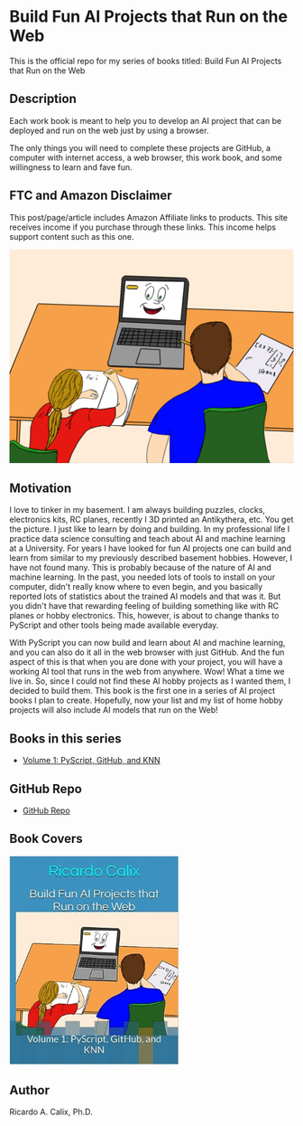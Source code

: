 # Build Fun AI Projects that Run on the Web

This is the official repo for my series of books titled: Build Fun AI Projects that Run on the Web

## Description

Each work book is meant to help you to develop an AI project that can be deployed and run on the web just by using a browser. 

The only things you will need to complete these projects are GitHub, a computer with internet access, a web browser, this work book, and some willingness to learn and fave fun. 


## FTC and Amazon Disclaimer

This post/page/article includes Amazon Affiliate links to products. This site receives income if you purchase through these links. This income helps support content such as this one.

<a href="https://amzn.to/3S8cK7K"><img src="images/coverDONEclx.jpg" alt="image" width="600" height="auto"></a>



## Motivation

I love to tinker in my basement. I am always building puzzles, clocks, electronics kits, RC planes, recently I 3D printed an Antikythera, etc. You get the picture. I just like to learn by doing and building. In my professional life I practice data science consulting and teach about AI and machine learning at a University. For years I have looked for fun AI projects one can build and learn from similar to my previously described basement hobbies. However, I have not found many. This is probably because of the nature of AI and machine learning. In the past, you needed lots of tools to install on your computer, didn't really know where to even begin, and you basically reported lots of statistics about the trained AI models and that was it. But you didn't have that rewarding feeling of building something like with RC planes or hobby electronics. This, however, is about to change thanks to PyScript and other tools being made available everyday. 

With PyScript you can now build and learn about AI and machine learning, and you can also do it all in the web browser with just GitHub. And the fun aspect of this is that when you are done with your project, you will have a working AI tool that runs in the web from anywhere. Wow! What a time we live in. So, since I could not find these AI hobby projects as I wanted them, I decided to build them. This book is the first one in a series of AI project books I plan to create. Hopefully, now your list and my list of home hobby projects will also include AI models that run on the Web!


## Books in this series


* [Volume 1: PyScript, GitHub, and KNN](https://rcalix1.github.io/Build-Fun-AI-Projects-that-Run-on-the-Web/volume-1-pyscript-and-knn/chapter1/README.md)


## GitHub Repo


* [GitHub Repo](https://github.com/rcalix1/Build-Fun-AI-Projects-that-Run-on-the-Web)


## Book Covers

<a href="https://amzn.to/3U8CeVo"><img src="images/funAIbookCover.jpg" alt="image" width="300" height="auto"></a>


## Author

Ricardo A. Calix, Ph.D.
